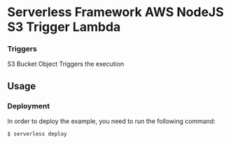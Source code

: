 


# Serverless Framework AWS NodeJS S3 Trigger Lambda

### Triggers

S3 Bucket Object Triggers the execution


## Usage

### Deployment

In order to deploy the example, you need to run the following command:

```
$ serverless deploy
```


